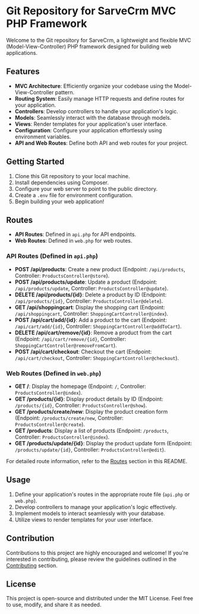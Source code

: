 # Git Repository for SarveCrm MVC PHP Framework

Welcome to the Git repository for SarveCrm, a lightweight and flexible MVC (Model-View-Controller) PHP framework designed for building web applications.

## Features

- **MVC Architecture**: Efficiently organize your codebase using the Model-View-Controller pattern.
- **Routing System**: Easily manage HTTP requests and define routes for your application.
- **Controllers**: Develop controllers to handle your application's logic.
- **Models**: Seamlessly interact with the database through models.
- **Views**: Render templates for your application's user interface.
- **Configuration**: Configure your application effortlessly using environment variables.
- **API and Web Routes**: Define both API and web routes for your project.

## Getting Started

1. Clone this Git repository to your local machine.
2. Install dependencies using Composer.
3. Configure your web server to point to the public directory.
4. Create a `.env` file for environment configuration.
5. Begin building your web application!

## Routes

- **API Routes**: Defined in `api.php` for API endpoints.
- **Web Routes**: Defined in `web.php` for web routes.

### API Routes (Defined in `api.php`)

- **POST /api/products**: Create a new product (Endpoint: `/api/products`, Controller: `ProductsController@store`).
- **POST /api/products/update**: Update a product (Endpoint: `/api/products/update`, Controller: `ProductsController@update`).
- **DELETE /api/products/{id}**: Delete a product by ID (Endpoint: `/api/products/{id}`, Controller: `ProductsController@delete`).
- **GET /api/shoppingcart**: Display the shopping cart (Endpoint: `/api/shoppingcart`, Controller: `ShoppingCartController@index`).
- **POST /api/cart/add/{id}**: Add a product to the cart (Endpoint: `/api/cart/add/{id}`, Controller: `ShoppingCartController@addToCart`).
- **DELETE /api/cart/remove/{id}**: Remove a product from the cart (Endpoint: `/api/cart/remove/{id}`, Controller: `ShoppingCartController@removeFromCart`).
- **POST /api/cart/checkout**: Checkout the cart (Endpoint: `/api/cart/checkout`, Controller: `ShoppingCartController@checkout`).

### Web Routes (Defined in `web.php`)

- **GET /**: Display the homepage (Endpoint: `/`, Controller: `ProductsController@index`).
- **GET /products/{id}**: Display product details by ID (Endpoint: `/products/{id}`, Controller: `ProductsController@show`).
- **GET /products/create/new**: Display the product creation form (Endpoint: `/products/create/new`, Controller: `ProductsController@create`).
- **GET /products**: Display a list of products (Endpoint: `/products`, Controller: `ProductsController@index`).
- **GET /products/update/{id}**: Display the product update form (Endpoint: `/products/update/{id}`, Controller: `ProductsController@edit`).

For detailed route information, refer to the [Routes](#routes) section in this README.

## Usage

1. Define your application's routes in the appropriate route file (`api.php` or `web.php`).
2. Develop controllers to manage your application's logic effectively.
3. Implement models to interact seamlessly with your database.
4. Utilize views to render templates for your user interface.

## Contribution

Contributions to this project are highly encouraged and welcome! If you're interested in contributing, please review the guidelines outlined in the [Contributing](#contributing) section.

## License

This project is open-source and distributed under the MIT License. Feel free to use, modify, and share it as needed.
